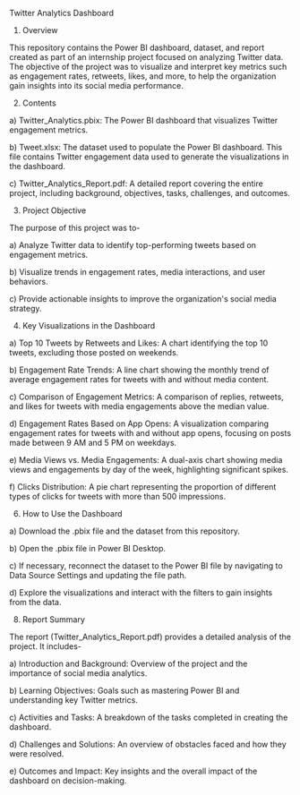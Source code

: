 Twitter Analytics Dashboard 


1. Overview

This repository contains the Power BI dashboard, dataset, and report created as part of an internship project focused on analyzing Twitter data. The objective of the project was to visualize and interpret key metrics such as engagement rates, retweets, likes, and more, to help the organization gain insights into its social media performance.


2. Contents

a) Twitter_Analytics.pbix: The Power BI dashboard that visualizes Twitter engagement metrics.

b) Tweet.xlsx: The dataset used to populate the Power BI dashboard. This file contains Twitter engagement data used to generate the visualizations in the dashboard.

c) Twitter_Analytics_Report.pdf: A detailed report covering the entire project, including background, objectives, tasks, challenges, and outcomes.


3. Project Objective

The purpose of this project was to-

a) Analyze Twitter data to identify top-performing tweets based on engagement metrics.

b) Visualize trends in engagement rates, media interactions, and user behaviors.

c) Provide actionable insights to improve the organization's social media strategy.
  

4. Key Visualizations in the Dashboard
   
a) Top 10 Tweets by Retweets and Likes: A chart identifying the top 10 tweets, excluding those posted on weekends.

b) Engagement Rate Trends: A line chart showing the monthly trend of average engagement rates for tweets with and without media content.

c) Comparison of Engagement Metrics: A comparison of replies, retweets, and likes for tweets with media engagements above the median value.

d) Engagement Rates Based on App Opens: A visualization comparing engagement rates for tweets with and without app opens, focusing on posts made between 9 AM and 5 PM on weekdays.

e) Media Views vs. Media Engagements: A dual-axis chart showing media views and engagements by day of the week, highlighting significant spikes.

f) Clicks Distribution: A pie chart representing the proportion of different types of clicks for tweets with more than 500 impressions.


6. How to Use the Dashboard
   
a) Download the .pbix file and the dataset from this repository.

b) Open the .pbix file in Power BI Desktop.

c) If necessary, reconnect the dataset to the Power BI file by navigating to Data Source Settings and updating the file path.

d) Explore the visualizations and interact with the filters to gain insights from the data.


8. Report Summary
   
The report (Twitter_Analytics_Report.pdf) provides a detailed analysis of the project. It includes-

a) Introduction and Background: Overview of the project and the importance of social media analytics.

b) Learning Objectives: Goals such as mastering Power BI and understanding key Twitter metrics.

c) Activities and Tasks: A breakdown of the tasks completed in creating the dashboard.

d) Challenges and Solutions: An overview of obstacles faced and how they were resolved.

e) Outcomes and Impact: Key insights and the overall impact of the dashboard on decision-making.
  
